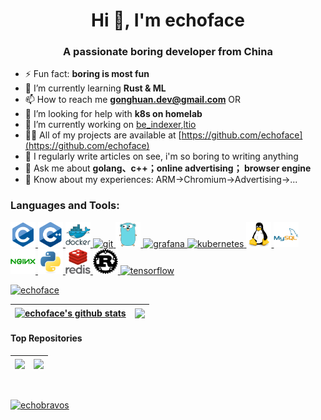 <h1 align="center">Hi 👋, I'm echoface</h1>
<h3 align="center">A passionate boring developer from China</h3>

- ⚡ Fun fact: **boring is most fun**
- 🌱 I’m currently learning **Rust & ML**
- 📫 How to reach me **gonghuan.dev@gmail.com** OR 
- 🤝 I’m looking for help with **k8s on homelab**
- 🔭 I’m currently working on [be_indexer](https://github.com/echoface/be_indexer),[ltio](https://github.com/echoface/ltio)
- 👨‍💻 All of my projects are available at [https://github.com/echoface](https://github.com/echoface)
- 📝 I regularly write articles on see, i'm so boring to writing anything
- 💬 Ask me about **golang、c++；online advertising； browser engine**
- 📄 Know about my experiences: ARM->Chromium->Advertising->...

<h3 align="left">Languages and Tools:</h3>
<p align="left"> 
  <a href="https://www.cprogramming.com/" target="_blank" rel="noreferrer"> <img src="https://raw.githubusercontent.com/devicons/devicon/master/icons/c/c-original.svg" alt="c" width="40" height="40"/> </a> 
  <a href="https://www.w3schools.com/cpp/" target="_blank" rel="noreferrer"> <img src="https://raw.githubusercontent.com/devicons/devicon/master/icons/cplusplus/cplusplus-original.svg" alt="cplusplus" width="40" height="40"/> </a> 
  <a href="https://www.docker.com/" target="_blank" rel="noreferrer"> <img src="https://raw.githubusercontent.com/devicons/devicon/master/icons/docker/docker-original-wordmark.svg" alt="docker" width="40" height="40"/> </a> 
  <a href="https://git-scm.com/" target="_blank" rel="noreferrer"> <img src="https://www.vectorlogo.zone/logos/git-scm/git-scm-icon.svg" alt="git" width="40" height="40"/> </a> 
  <a href="https://golang.org" target="_blank" rel="noreferrer"> <img src="https://raw.githubusercontent.com/devicons/devicon/master/icons/go/go-original.svg" alt="go" width="40" height="40"/> </a> 
  <a href="https://grafana.com" target="_blank" rel="noreferrer"> <img src="https://www.vectorlogo.zone/logos/grafana/grafana-icon.svg" alt="grafana" width="40" height="40"/> </a> 
  <a href="https://kubernetes.io" target="_blank" rel="noreferrer"> <img src="https://www.vectorlogo.zone/logos/kubernetes/kubernetes-icon.svg" alt="kubernetes" width="40" height="40"/> </a> 
  <a href="https://www.linux.org/" target="_blank" rel="noreferrer"> <img src="https://raw.githubusercontent.com/devicons/devicon/master/icons/linux/linux-original.svg" alt="linux" width="40" height="40"/> </a> 
  <a href="https://www.mysql.com/" target="_blank" rel="noreferrer"> <img src="https://raw.githubusercontent.com/devicons/devicon/master/icons/mysql/mysql-original-wordmark.svg" alt="mysql" width="40" height="40"/> </a> 
  <a href="https://www.nginx.com" target="_blank" rel="noreferrer"> <img src="https://raw.githubusercontent.com/devicons/devicon/master/icons/nginx/nginx-original.svg" alt="nginx" width="40" height="40"/> </a> 
  <a href="https://www.python.org" target="_blank" rel="noreferrer"> <img src="https://raw.githubusercontent.com/devicons/devicon/master/icons/python/python-original.svg" alt="python" width="40" height="40"/> </a>
  <a href="https://redis.io" target="_blank" rel="noreferrer"> <img src="https://raw.githubusercontent.com/devicons/devicon/master/icons/redis/redis-original-wordmark.svg" alt="redis" width="40" height="40"/> </a>
  <a href="https://www.rust-lang.org" target="_blank" rel="noreferrer"> <img src="https://raw.githubusercontent.com/devicons/devicon/master/icons/rust/rust-plain.svg" alt="rust" width="40" height="40"/> </a>
  <a href="https://www.tensorflow.org" target="_blank" rel="noreferrer"> <img src="https://www.vectorlogo.zone/logos/tensorflow/tensorflow-icon.svg" alt="tensorflow" width="40" height="40"/> </a> 
</p>

<p align="left"> <a href="https://github.com/ryo-ma/github-profile-trophy"><img src="https://github-profile-trophy.vercel.app/?username=echoface&margin-w=15&row=1" alt="echoface" /></a> </p>

| <a href="https://github.com/anuraghazra/github-readme-stats"><img align="center" src="https://github-readme-stats.vercel.app/api?username=echoface&show_icons=true&include_all_commits=true&theme=buefy&hide_border=true" alt="echoface's github stats" /></a> | <a href="https://github.com/anuraghazra/github-readme-stats"><img align="center" src="https://github-readme-stats.vercel.app/api/top-langs/?username=echoface&layout=compact&theme=buefy&hide_border=true" /></a> |
| ------------- | ------------- |

#### Top Repositories

| <a href="https://github.com/echoface/be_indexer"> <img align="center" src="https://github-readme-stats.vercel.app/api/pin/?username=echoface&repo=be_indexer&theme=buefy" /></a> | <a href="https://github.com/echoface/ltio"><img align="center" src="https://github-readme-stats.vercel.app/api/pin/?username=echoface&repo=ltio&theme=buefy" /></a>|
| ------------- | ------------- |

<br />
<p align="left"> <a href="https://twitter.com/echobravos" target="blank"><img src="https://img.shields.io/twitter/follow/echobravos?logo=twitter&style=for-the-badge" alt="echobravos" /></a> </p>
